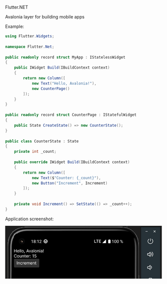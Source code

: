 Flutter.NET

Avalonia layer for building mobile apps

Example:

```csharp
using Flutter.Widgets;

namespace Flutter.Net;

public readonly record struct MyApp : IStatelessWidget
{
    public IWidget Build(IBuildContext context)
    {
        return new Column([
            new Text("Hello, Avalonia!"),
            new CounterPage()
        ]);
    }
}

public readonly record struct CounterPage : IStatefulWidget
{
    public State CreateState() => new CounterState();
}

public class CounterState : State
{
    private int _count;

    public override IWidget Build(IBuildContext context)
    {
        return new Column([
            new Text($"Counter: {_count}"),
            new Button("Increment", Increment)
        ]);
    }

    private void Increment() => SetState(() => _count++);
}

```
Application screenshot:

![Flutter.Net](flutter_net_example.jpg)
